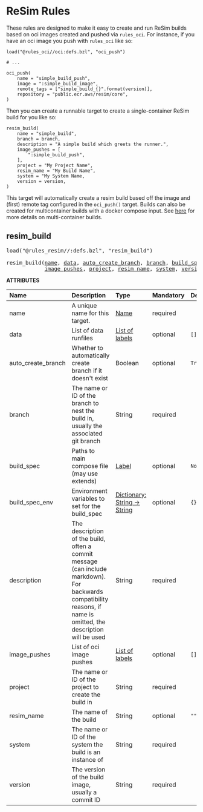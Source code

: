 <!-- Generated with Stardoc: http://skydoc.bazel.build -->

# ReSim Rules

These rules are designed to make it easy to create and run ReSim builds based on oci images created
and pushed via `rules_oci`. For instance, if you have an oci image you push with `rules_oci` like
so:

```
load("@rules_oci//oci:defs.bzl", "oci_push")

# ...

oci_push(
    name = "simple_build_push",
    image = ":simple_build_image",
    remote_tags = ["simple_build_{}".format(version)],
    repository = "public.ecr.aws/resim/core",
)
```

Then you can create a runnable target to create a single-container ReSim build for you like so:

```
resim_build(
    name = "simple_build",
    branch = branch,
    description = "A simple build which greets the runner.",
    image_pushes = [
        ":simple_build_push",
    ],
    project = "My Project Name",
    resim_name = "My Build Name",
    system = "My System Name,
    version = version,
)
```

This target will automatically create a resim build based off the image and (first) remote tag
configured in the `oci_push()` target. Builds can also be created for multicontainer builds with a
docker compose input. See [here](https://docs.resim.ai/guides/multi-container-builds/) for more
details on multi-container builds.

<a id="resim_build"></a>

## resim_build

<pre>
load("@rules_resim//:defs.bzl", "resim_build")

resim_build(<a href="#resim_build-name">name</a>, <a href="#resim_build-data">data</a>, <a href="#resim_build-auto_create_branch">auto_create_branch</a>, <a href="#resim_build-branch">branch</a>, <a href="#resim_build-build_spec">build_spec</a>, <a href="#resim_build-build_spec_env">build_spec_env</a>, <a href="#resim_build-description">description</a>,
            <a href="#resim_build-image_pushes">image_pushes</a>, <a href="#resim_build-project">project</a>, <a href="#resim_build-resim_name">resim_name</a>, <a href="#resim_build-system">system</a>, <a href="#resim_build-version">version</a>)
</pre>



**ATTRIBUTES**


| Name  | Description | Type | Mandatory | Default |
| :------------- | :------------- | :------------- | :------------- | :------------- |
| <a id="resim_build-name"></a>name |  A unique name for this target.   | <a href="https://bazel.build/concepts/labels#target-names">Name</a> | required |  |
| <a id="resim_build-data"></a>data |  List of data runfiles   | <a href="https://bazel.build/concepts/labels">List of labels</a> | optional |  `[]`  |
| <a id="resim_build-auto_create_branch"></a>auto_create_branch |  Whether to automatically create branch if it doesn't exist   | Boolean | optional |  `True`  |
| <a id="resim_build-branch"></a>branch |  The name or ID of the branch to nest the build in, usually the associated git branch   | String | required |  |
| <a id="resim_build-build_spec"></a>build_spec |  Paths to main compose file (may use extends)   | <a href="https://bazel.build/concepts/labels">Label</a> | optional |  `None`  |
| <a id="resim_build-build_spec_env"></a>build_spec_env |  Environment variables to set for the build_spec   | <a href="https://bazel.build/rules/lib/dict">Dictionary: String -> String</a> | optional |  `{}`  |
| <a id="resim_build-description"></a>description |  The description of the build, often a commit message (can include markdown). For backwards compatibility reasons, if name is omitted, the description will be used   | String | required |  |
| <a id="resim_build-image_pushes"></a>image_pushes |  List of oci image pushes   | <a href="https://bazel.build/concepts/labels">List of labels</a> | optional |  `[]`  |
| <a id="resim_build-project"></a>project |  The name or ID of the project to create the build in   | String | required |  |
| <a id="resim_build-resim_name"></a>resim_name |  The name of the build   | String | optional |  `""`  |
| <a id="resim_build-system"></a>system |  The name or ID of the system the build is an instance of   | String | required |  |
| <a id="resim_build-version"></a>version |  The version of the build image, usually a commit ID   | String | required |  |


